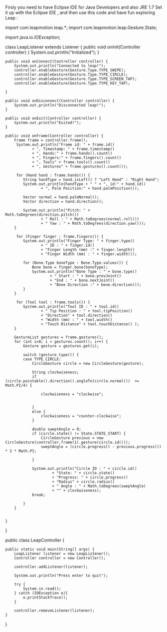 Firsly you need to have Eclipse IDE for Java Developers and also JRE 1.7
Set it up with the Eclipse IDE , and then use this code and have fun exploring Leap :


import com.leapmotion.leap.*;
import com.leapmotion.leap.Gesture.State;

import java.io.IOException;

class LeapListener extends Listener {
	public void onInit(Controller controller) {
		System.out.println("Initialized");
	}
	
	public void onConnect(Controller controller) {
		System.out.println("Connected to leap!");
		controller.enableGesture(Gesture.Type.TYPE_SWIPE);
		controller.enableGesture(Gesture.Type.TYPE_CIRCLE);
		controller.enableGesture(Gesture.Type.TYPE_SCREEN_TAP);
		controller.enableGesture(Gesture.Type.TYPE_KEY_TAP);
		
	}
	
	public void onDisconnect(Controller controller) {
		System.out.println("Disconnected leap!");
	}
	
	public void onExit(Controller controller) {
		System.out.println("Exited!");
	}
	
	public void onFrame(Controller controller) {
		Frame frame = controller.frame();
		 System.out.println("Frame id: " + frame.id()
				+ ", Timestamp: " + frame.timestamp()
				+ ", Hands:" + frame.hands().count()
				+ ", Fingers:" + frame.fingers().count()
				+ ", Tools" + frame.tools().count()
				+ ", Gestures" + frame.gestures().count()); 
		
		 for (Hand hand : frame.hands()) {
			String handType = hand.isLeft() ? "Left Hand" : "Right Hand";
			System.out.println(handType + " " + ", id:" + hand.id()  
					+ ", Palm Position:" + hand.palmPosition());
			
			Vector normal = hand.palmNormal();
			Vector direction = hand.direction();
			
			System.out.println("Pitch: " + Math.toDegrees(direction.pitch())
					+ " Roll : " + Math.toDegrees(normal.roll())
					+ " Yaw : " + Math.toDegrees(direction.yaw()));
		} 
		
		 for (Finger finger : frame.fingers()) {
			System.out.println("Finger Type: " + finger.type()
					+ " ID : " + finger.id()
					+ "Finger Length (mm) :" + finger.length()
					+ "Finger Width (mm) : " + finger.width());
			
			for (Bone.Type boneType : Bone.Type.values()) {
				Bone bone = finger.bone(boneType);
				System.out.println("Bone Type : " + bone.type()
						+ " Start : " + bone.prevJoint()
						+ "End : " + bone.nextJoint()
						+ "Bone Direction :" + bone.direction());
			}
		} 
		
		 for (Tool tool : frame.tools()) {
			System.out.println("Tool ID : " + tool.id()
					+ " Tip Position : " + tool.tipPosition()
					+ "Direction" + tool.direction()
					+ "Width (mm) : " + tool.width()
					+ "Touch Distance" + tool.touchDistance() );
		} 
		
		GestureList gestures = frame.gestures();
		for (int i=0; i < gestures.count(); i++) {
			Gesture gesture = gestures.get(i);
			
			switch (gesture.type()) {
			case TYPE_CIRCLE:
				CircleGesture circle = new CircleGesture(gesture);
				
				String clockwiseness;
				if (circle.pointable().direction().angleTo(circle.normal())  <= Math.PI/4) {
					
					clockwiseness = "clockwise";
					
					
				}
				else {
					clockwiseness = "counter-clockwise";
				}
				
				double sweptAngle = 0;
				if (circle.state() != State.STATE_START) {
					CircleGesture previous = new CircleGesture(controller.frame(1).gesture(circle.id()));
					sweptAngle = (circle.progress() - previous.progress()) * 2 * Math.PI;
					
				}
					
				System.out.println("Circle ID : " + circle.id()
						 + "State: " + circle.state()
						 + "Progress: " + circle.progress()
						 + "Radius" + circle.radius()
						 + " Angle : " + Math.toDegrees(sweptAngle)
						 + "" + clockwiseness);
				break;
				
			}
		}
		
		
	}
}

public class LeapController {

	public static void main(String[] args) {
		LeapListener listener = new LeapListener();
		Controller controller = new Controller();
		
		controller.addListener(listener);
		
		System.out.println("Press enter to quit");
		
		try {
			System.in.read();
		} catch (IOException e){
			e.printStackTrace();
		}

		controller.removeListener(listener);
	}

}
